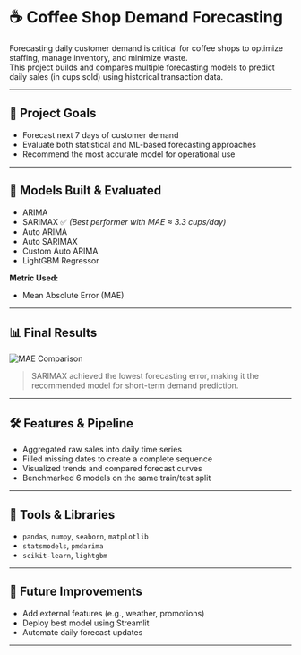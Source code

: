 # ☕ Coffee Shop Demand Forecasting

Forecasting daily customer demand is critical for coffee shops to optimize staffing, manage inventory, and minimize waste.  
This project builds and compares multiple forecasting models to predict daily sales (in cups sold) using historical transaction data.

---

## 📌 Project Goals

- Forecast next 7 days of customer demand
- Evaluate both statistical and ML-based forecasting approaches
- Recommend the most accurate model for operational use

---

## 🧠 Models Built & Evaluated

- ARIMA
- SARIMAX ✅ *(Best performer with MAE ≈ 3.3 cups/day)*
- Auto ARIMA
- Auto SARIMAX
- Custom Auto ARIMA
- LightGBM Regressor

**Metric Used:**  
- Mean Absolute Error (MAE)

---

## 📊 Final Results

![MAE Comparison](./plots/model_mae_comparison.png)

> SARIMAX achieved the lowest forecasting error, making it the recommended model for short-term demand prediction.

---

## 🛠 Features & Pipeline

- Aggregated raw sales into daily time series
- Filled missing dates to create a complete sequence
- Visualized trends and compared forecast curves
- Benchmarked 6 models on the same train/test split

---
## 🛒 Tools & Libraries

- `pandas`, `numpy`, `seaborn`, `matplotlib`
- `statsmodels`, `pmdarima`
- `scikit-learn`, `lightgbm`

---

## 🚀 Future Improvements

- Add external features (e.g., weather, promotions)
- Deploy best model using Streamlit
- Automate daily forecast updates

---
